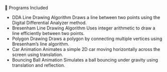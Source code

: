 📂 Programs Included
- DDA Line Drawing Algorithm
Draws a line between two points using the Digital Differential Analyzer method.
- Bresenham Line Drawing Algorithm
Uses integer arithmetic to draw a line efficiently between two points.
- Polygon Drawing
Draws a polygon by connecting multiple vertices using Bresenham’s line algorithm.
- Car Animation
Animates a simple 2D car moving horizontally across the screen using translation.
- Bouncing Ball Animation
Simulates a ball bouncing under gravity using translation and reflection.

